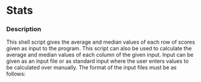 # Stats

### Description
This shell script gives the average and median values of each row of scores given as input to the program. This script can also be used to calculate the average and median values of each column of the given input. Input can be given as an input file or as standard input where the user enters values to be calculated over manually. The format of the input files must be as follows:
